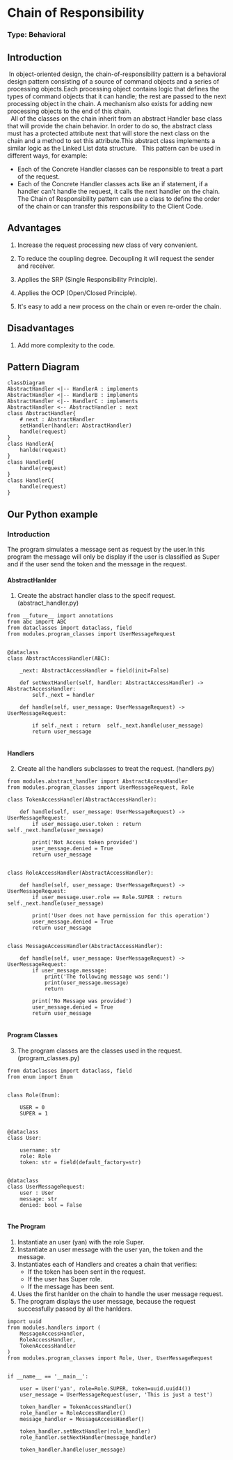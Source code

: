 # Chain of Responsibility

### Type: Behavioral

## Introduction

&nbsp;In object-oriented design, the chain-of-responsibility pattern is a behavioral design pattern consisting of a source of command objects and a series of processing objects.Each processing object contains logic that defines the types of command objects that it can handle; the rest are passed to the next processing object in the chain. A mechanism also exists for adding new processing objects to the end of this chain.<br>
&nbsp; All of the classes on the chain inherit from an abstract Handler base class that will provide the chain behavior. In order to do so, the abstract class must has a protected attribute next that will store the next class on the chain and a method to set this attribute.This abstract class implements a similar logic as the Linked List data structure.
&nbsp; This pattern can be used in different ways, for example: 
* Each of the Concrete Handler classes can be responsible to treat a part of the request.
* Each of the Concrete Handler classes acts like an if statement, if a handler can't handle the request, it calls the next handler on the chain. 
&nbsp; The Chain of Responsibility pattern can use a class to define the order of the chain or can transfer this responsibility to the Client Code. 

## Advantages

1. Increase the request processing new class of very convenient.

2. To reduce the coupling degree. Decoupling it will request the sender and receiver.

3. Applies the SRP (Single Responsibility Principle).

4. Applies the OCP (Open/Closed Principle).

5. It's easy to add a new process on the chain or even re-order the chain. 

## Disadvantages

1. Add more complexity to the code.

## Pattern Diagram
```mermaid
classDiagram
AbstractHandler <|-- HandlerA : implements
AbstractHandler <|-- HandlerB : implements
AbstractHandler <|-- HandlerC : implements
AbstractHandler <-- AbstractHandler : next
class AbstractHandler{
    # next : AbstractHandler
    setHandler(handler: AbstractHandler)
    handle(request)
}
class HandlerA{
    hanlde(request)
}
class HandlerB{
    handle(request)
}
class HandlerC{
    handle(request)
}

```

## Our Python example


### Introduction

The program simulates a message sent as request by the user.In this program the message will only be display if the user is classified as Super and if the user send the token and the message in the request.


#### AbstractHanlder

1. Create the abstract handler class to the specif request. (abstract_handler.py)

```
from __future__ import annotations
from abc import ABC
from dataclasses import dataclass, field
from modules.program_classes import UserMessageRequest


@dataclass
class AbstractAccessHandler(ABC):
    
    _next: AbstractAccessHandler = field(init=False)
    
    def setNextHandler(self, handler: AbstractAccessHandler) -> AbstractAccessHandler:
        self._next = handler
    
    def handle(self, user_message: UserMessageRequest) -> UserMessageRequest:
        
        if self._next : return  self._next.handle(user_message)
        return user_message
        
```

#### Handlers

2. Create all the handlers subclasses to treat the request. (handlers.py)

```
from modules.abstract_handler import AbstractAccessHandler
from modules.program_classes import UserMessageRequest, Role

class TokenAccessHandler(AbstractAccessHandler):
    
    def handle(self, user_message: UserMessageRequest) -> UserMessageRequest:
        if user_message.user.token : return self._next.handle(user_message)
        
        print('Not Access token provided')
        user_message.denied = True
        return user_message
    

class RoleAccessHandler(AbstractAccessHandler):
    
    def handle(self, user_message: UserMessageRequest) -> UserMessageRequest:
        if user_message.user.role == Role.SUPER : return self._next.handle(user_message)
        
        print('User does not have permission for this operation')
        user_message.denied = True
        return user_message


class MessageAccessHandler(AbstractAccessHandler):
    
    def handle(self, user_message: UserMessageRequest) -> UserMessageRequest:
        if user_message.message:  
            print('The following message was send:')
            print(user_message.message)
            return
        
        print('No Message was provided')
        user_message.denied = True
        return user_message
    

```

#### Program Classes

3. The program classes are the classes used in the request.(program_classes.py)

```
from dataclasses import dataclass, field
from enum import Enum


class Role(Enum):
    
    USER = 0
    SUPER = 1
    

@dataclass
class User:
    
    username: str
    role: Role
    token: str = field(default_factory=str)


@dataclass
class UserMessageRequest:
    user : User
    message: str
    denied: bool = False
    
```


#### The Program

1. Instantiate an user (yan) with the role Super.
2. Instantiate an user message with the user yan, the token and the message.
3. Instantiates each of Handlers and creates a chain that verifies:
    * If the token has been sent in the request.
    * If the user has Super role.
    * If the message has been sent.
4. Uses the first hanlder on the chain to handle the user message request.
5. The program displays the user message, because the request successfully passed by all the hanlders.


```
import uuid
from modules.handlers import ( 
    MessageAccessHandler, 
    RoleAccessHandler, 
    TokenAccessHandler
)
from modules.program_classes import Role, User, UserMessageRequest


if __name__ == '__main__':
    
    user = User('yan', role=Role.SUPER, token=uuid.uuid4())
    user_message = UserMessageRequest(user, 'This is just a test')
    
    token_handler = TokenAccessHandler()
    role_handler = RoleAccessHandler()
    message_handler = MessageAccessHandler()
    
    token_handler.setNextHandler(role_handler)
    role_handler.setNextHandler(message_handler)
    
    token_handler.handle(user_message)

```
